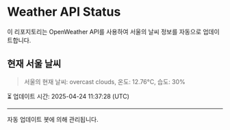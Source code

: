 
# Weather API Status

이 리포지토리는 OpenWeather API를 사용하여 서울의 날씨 정보를 자동으로 업데이트합니다.

## 현재 서울 날씨
> 서울의 현재 날씨: overcast clouds, 온도: 12.76°C, 습도: 30%

⏳ 업데이트 시간: 2025-04-24 11:37:28 (UTC)

---
자동 업데이트 봇에 의해 관리됩니다.
